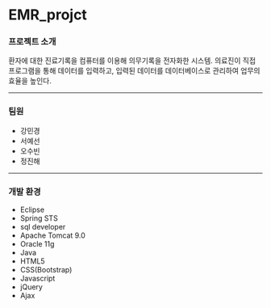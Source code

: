 # EMR_projct

### 프로젝트 소개
환자에 대한 진료기록을 컴퓨터를 이용해 의무기록을 전자화한 시스템.
의료진이 직접 프로그램을 통해 데이터를 입력하고, 입력된 데이터를 데이터베이스로 관리하여 업무의 효율을 높인다.
***
### 팀원
* 강민경
* 서예선
* 오수빈
* 정진해
***
### 개발 환경

* Eclipse
* Spring STS
* sql developer
* Apache Tomcat 9.0  <br>
* Oracle 11g  <br>
* Java
* HTML5
* CSS(Bootstrap)
* Javascript
* jQuery
* Ajax
